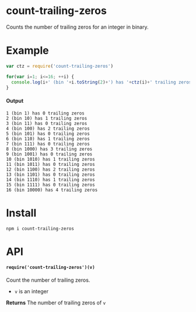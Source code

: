 count-trailing-zeros
====================
Counts the number of trailing zeros for an integer in binary.

# Example

```javascript
var ctz = require('count-trailing-zeros')

for(var i=1; i<=16; ++i) {
  console.log(i+' (bin '+i.toString(2)+') has '+ctz(i)+' trailing zeros')
}
```

#### Output

```
1 (bin 1) has 0 trailing zeros
2 (bin 10) has 1 trailing zeros
3 (bin 11) has 0 trailing zeros
4 (bin 100) has 2 trailing zeros
5 (bin 101) has 0 trailing zeros
6 (bin 110) has 1 trailing zeros
7 (bin 111) has 0 trailing zeros
8 (bin 1000) has 3 trailing zeros
9 (bin 1001) has 0 trailing zeros
10 (bin 1010) has 1 trailing zeros
11 (bin 1011) has 0 trailing zeros
12 (bin 1100) has 2 trailing zeros
13 (bin 1101) has 0 trailing zeros
14 (bin 1110) has 1 trailing zeros
15 (bin 1111) has 0 trailing zeros
16 (bin 10000) has 4 trailing zeros
```

# Install

```
npm i count-trailing-zeros
```

# API

#### `require('count-trailing-zeros')(v)`
Count the number of trailing zeros.

* `v` is an integer

**Returns** The number of trailing zeros of `v`
